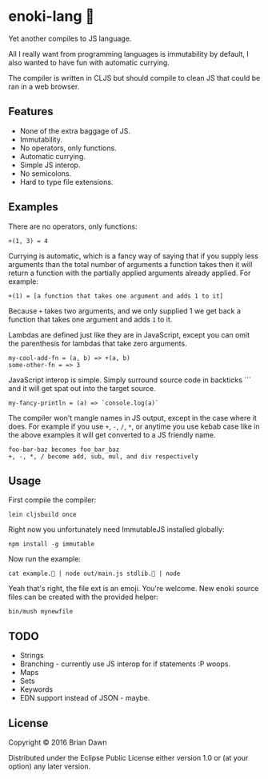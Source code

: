 # enoki-lang 🍄

Yet another compiles to JS language.

All I really want from programming languages is immutability by default,
I also wanted to have fun with automatic currying.

The compiler is written in CLJS but should compile to clean JS that could
be ran in a web browser.

## Features

* None of the extra baggage of JS.
* Immutability.
* No operators, only functions.
* Automatic currying.
* Simple JS interop.
* No semicolons.
* Hard to type file extensions.

## Examples

There are no operators, only functions:

    +(1, 3) = 4

Currying is automatic, which is a fancy way of saying that if
you supply less arguments than the total number of arguments a function
takes then it will return a function with the partially applied arguments
already applied. For example:

    +(1) = [a function that takes one argument and adds 1 to it]

Because `+` takes two arguments, and we only supplied 1 we get back a function that 
takes one argument and adds `1` to it.

Lambdas are defined just like they are in JavaScript, except you can omit the parenthesis
for lambdas that take zero arguments.

    my-cool-add-fn = (a, b) => +(a, b)
    some-other-fn = => 3

JavaScript interop is simple. Simply surround source code in backticks `\`` and it will
get spat out into the target source.

    my-fancy-println = (a) => `console.log(a)`

The compiler won't mangle names in JS output, except in the case where it does. For example if you use `+`,
`-`, `/`, `*`, or anytime you use kebab case like in the above examples it will get converted
to a JS friendly name.

    foo-bar-baz becomes foo_bar_baz
    +, -, *, / become add, sub, mul, and div respectively

## Usage

First compile the compiler:

    lein cljsbuild once

Right now you unfortunately need ImmutableJS installed globally:

    npm install -g immutable

Now run the example:

    cat example.🍄 | node out/main.js stdlib.🍄 | node

Yeah that's right, the file ext is an emoji. You're welcome.
New enoki source files can be created with the provided helper:

    bin/mush mynewfile

## TODO

* Strings
* Branching - currently use JS interop for if statements :P woops.
* Maps
* Sets
* Keywords
* EDN support instead of JSON - maybe.

## License

Copyright © 2016 Brian Dawn

Distributed under the Eclipse Public License either version 1.0 or (at
your option) any later version.

